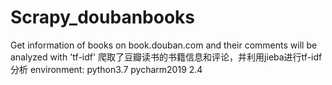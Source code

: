 # Scrapy_doubanbooks
Get information of books on book.douban.com and their comments will be analyzed with 'tf-idf'
爬取了豆瓣读书的书籍信息和评论，并利用jieba进行tf-idf分析
environment: python3.7 pycharm2019 2.4
